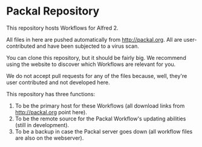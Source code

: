 Packal Repository
==========

This repository hosts Workflows for Alfred 2.

All files in here are pushed automatically from http://packal.org. All are user-contributed and have been subjected to a virus scan.

You can clone this repository, but it should be fairly big. We recommend using the website to discover which Workflows are relevant for you.

We do not accept pull requests for any of the files because, well, they're user contributed and not developed here.

This repository has three functions:
1. To be the primary host for these Workflows (all download links from http://packal.org point here).
2. To be the remote source for the Packal Workflow's updating abilities (still in development).
3. To be a backup in case the Packal server goes down (all workflow files are also on the webserver).
